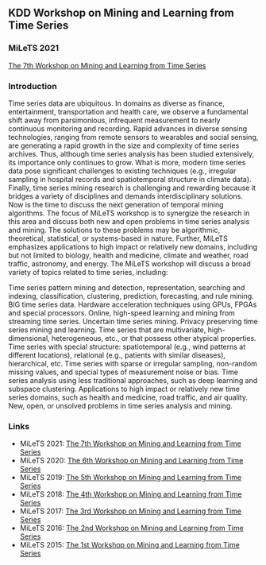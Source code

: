 ## KDD Workshop on Mining and Learning from Time Series

### MiLeTS 2021

[The 7th Workshop on Mining and Learning from Time Series](https://kdd-milets.github.io/milets2021)

### Introduction
Time series data are ubiquitous. In domains as diverse as finance, entertainment, transportation and health care, we observe a fundamental shift away from parsimonious, infrequent measurement to nearly continuous monitoring and recording. Rapid advances in diverse sensing technologies, ranging from remote sensors to wearables and social sensing, are generating a rapid growth in the size and complexity of time series archives. Thus, although time series analysis has been studied extensively, its importance only continues to grow. What is more, modern time series data pose significant challenges to existing techniques (e.g., irregular sampling in hospital records and spatiotemporal structure in climate data). Finally, time series mining research is challenging and rewarding because it bridges a variety of disciplines and demands interdisciplinary solutions. Now is the time to discuss the next generation of temporal mining algorithms. The focus of MiLeTS workshop is to synergize the research in this area and discuss both new and open problems in time series analysis and mining. The solutions to these problems may be algorithmic, theoretical, statistical, or systems-based in nature. Further, MiLeTS emphasizes applications to high impact or relatively new domains, including but not limited to biology, health and medicine, climate and weather, road traffic, astronomy, and energy.
The MiLeTS workshop will discuss a broad variety of topics related to time series, including:

Time series pattern mining and detection, representation, searching and indexing, classification, clustering, prediction, forecasting, and rule mining.
BIG time series data.
Hardware acceleration techniques using GPUs, FPGAs and special processors.
Online, high-speed learning and mining from streaming time series.
Uncertain time series mining.
Privacy preserving time series mining and learning.
Time series that are multivariate, high-dimensional, heterogeneous, etc., or that possess other atypical properties.
Time series with special structure: spatiotemporal (e.g., wind patterns at different locations), relational (e.g., patients with similar diseases), hierarchical, etc.
Time series with sparse or irregular sampling, non-random missing values, and special types of measurement noise or bias.
Time series analysis using less traditional approaches, such as deep learning and subspace clustering.
Applications to high impact or relatively new time series domains, such as health and medicine, road traffic, and air quality.
New, open, or unsolved problems in time series analysis and mining.


### Links

* MiLeTS 2021: [The 7th Workshop on Mining and Learning from Time Series](https://kdd-milets.github.io/milets2021/)
* MiLeTS 2020: [The 6th Workshop on Mining and Learning from Time Series](https://kdd-milets.github.io/milets2020/)
* MiLeTS 2019: [The 5th Workshop on Mining and Learning from Time Series](https://kdd-milets.github.io/milets2019/)
* MiLeTS 2018: [The 4th Workshop on Mining and Learning from Time Series](https://kdd-milets.github.io/milets2018/)
* MiLeTS 2017: [The 3rd Workshop on Mining and Learning from Time Series](https://kdd-milets.github.io/milets2017/)
* MiLeTS 2016: [The 2nd Workshop on Mining and Learning from Time Series](https://kdd-milets.github.io/milets2016/)
* MiLeTS 2015: [The 1st Workshop on Mining and Learning from Time Series](https://kdd-milets.github.io/milets2015/)

